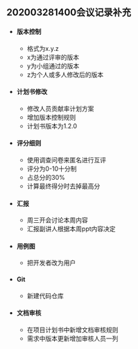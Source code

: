 ## 202003281400会议记录补充

- #### 版本控制

  - 格式为x.y.z
  - x为通过评审的版本
  - y为小组通过的版本
  - z为个人或多人修改后的版本

- #### 计划书修改

  - 修改人员贡献率计划方案
  - 增加版本控制规则
  - 计划书版本为1.2.0

- #### 评分细则

  - 使用调查问卷来匿名进行互评
  - 评分为0-10十分制
  - 占总分的30%
  - 计算最终得分时去掉最高分

- #### 汇报

  - 周三开会讨论本周内容
  - 汇报副讲人根据本周ppt内容决定

- #### 用例图

  - 把开发者改为用户

- #### Git

  - 新建代码仓库

- #### 文档审核

  - 在项目计划书中新增文档审核规则
  - 需求中版本更新增加审核人员一列

